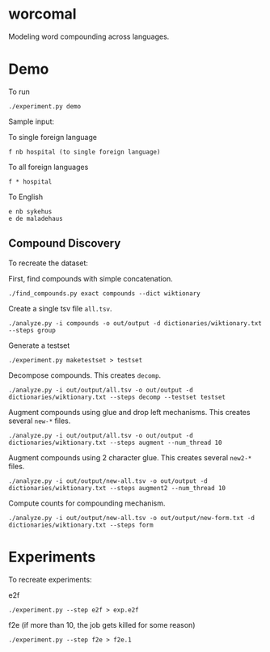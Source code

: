# worcomal

Modeling word compounding across languages.

# Demo

To run

    ./experiment.py demo

Sample input:

To single foreign language

    f nb hospital (to single foreign language)

To all foreign languages

    f * hospital

To English

    e nb sykehus
    e de maladehaus

## Compound Discovery

To recreate the dataset:

First, find compounds with simple concatenation.

    ./find_compounds.py exact compounds --dict wiktionary

Create a single tsv file `all.tsv`.

    ./analyze.py -i compounds -o out/output -d dictionaries/wiktionary.txt --steps group

Generate a testset

    ./experiment.py maketestset > testset

Decompose compounds. This creates `decomp`.

    ./analyze.py -i out/output/all.tsv -o out/output -d dictionaries/wiktionary.txt --steps decomp --testset testset

Augment compounds using glue and drop left mechanisms. This creates several `new-*` files.

    ./analyze.py -i out/output/all.tsv -o out/output -d dictionaries/wiktionary.txt --steps augment --num_thread 10

Augment compounds using 2 character glue. This creates several `new2-*` files.

    ./analyze.py -i out/output/new-all.tsv -o out/output -d dictionaries/wiktionary.txt --steps augment2 --num_thread 10

Compute counts for compounding mechanism.

    ./analyze.py -i out/output/new-all.tsv -o out/output/new-form.txt -d dictionaries/wiktionary.txt --steps form

# Experiments

To recreate experiments:

e2f

    ./experiment.py --step e2f > exp.e2f

f2e (if more than 10, the job gets killed for some reason)

    ./experiment.py --step f2e > f2e.1

